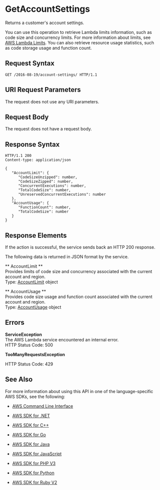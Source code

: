 # GetAccountSettings<a name="API_GetAccountSettings"></a>

Returns a customer's account settings\.

You can use this operation to retrieve Lambda limits information, such as code size and concurrency limits\. For more information about limits, see [AWS Lambda Limits](http://docs.aws.amazon.com/lambda/latest/dg/limits.html)\. You can also retrieve resource usage statistics, such as code storage usage and function count\.

## Request Syntax<a name="API_GetAccountSettings_RequestSyntax"></a>

```
GET /2016-08-19/account-settings/ HTTP/1.1
```

## URI Request Parameters<a name="API_GetAccountSettings_RequestParameters"></a>

The request does not use any URI parameters\.

## Request Body<a name="API_GetAccountSettings_RequestBody"></a>

The request does not have a request body\.

## Response Syntax<a name="API_GetAccountSettings_ResponseSyntax"></a>

```
HTTP/1.1 200
Content-type: application/json

{
   "AccountLimit": { 
      "CodeSizeUnzipped": number,
      "CodeSizeZipped": number,
      "ConcurrentExecutions": number,
      "TotalCodeSize": number,
      "UnreservedConcurrentExecutions": number
   },
   "AccountUsage": { 
      "FunctionCount": number,
      "TotalCodeSize": number
   }
}
```

## Response Elements<a name="API_GetAccountSettings_ResponseElements"></a>

If the action is successful, the service sends back an HTTP 200 response\.

The following data is returned in JSON format by the service\.

 ** AccountLimit **   
Provides limits of code size and concurrency associated with the current account and region\.  
Type: [AccountLimit](API_AccountLimit.md) object

 ** AccountUsage **   
Provides code size usage and function count associated with the current account and region\.  
Type: [AccountUsage](API_AccountUsage.md) object

## Errors<a name="API_GetAccountSettings_Errors"></a>

 **ServiceException**   
The AWS Lambda service encountered an internal error\.  
HTTP Status Code: 500

 **TooManyRequestsException**   
   
HTTP Status Code: 429

## See Also<a name="API_GetAccountSettings_SeeAlso"></a>

For more information about using this API in one of the language\-specific AWS SDKs, see the following:

+  [AWS Command Line Interface](http://docs.aws.amazon.com/goto/aws-cli/lambda-2015-03-31/GetAccountSettings) 

+  [AWS SDK for \.NET](http://docs.aws.amazon.com/goto/DotNetSDKV3/lambda-2015-03-31/GetAccountSettings) 

+  [AWS SDK for C\+\+](http://docs.aws.amazon.com/goto/SdkForCpp/lambda-2015-03-31/GetAccountSettings) 

+  [AWS SDK for Go](http://docs.aws.amazon.com/goto/SdkForGoV1/lambda-2015-03-31/GetAccountSettings) 

+  [AWS SDK for Java](http://docs.aws.amazon.com/goto/SdkForJava/lambda-2015-03-31/GetAccountSettings) 

+  [AWS SDK for JavaScript](http://docs.aws.amazon.com/goto/AWSJavaScriptSDK/lambda-2015-03-31/GetAccountSettings) 

+  [AWS SDK for PHP V3](http://docs.aws.amazon.com/goto/SdkForPHPV3/lambda-2015-03-31/GetAccountSettings) 

+  [AWS SDK for Python](http://docs.aws.amazon.com/goto/boto3/lambda-2015-03-31/GetAccountSettings) 

+  [AWS SDK for Ruby V2](http://docs.aws.amazon.com/goto/SdkForRubyV2/lambda-2015-03-31/GetAccountSettings) 